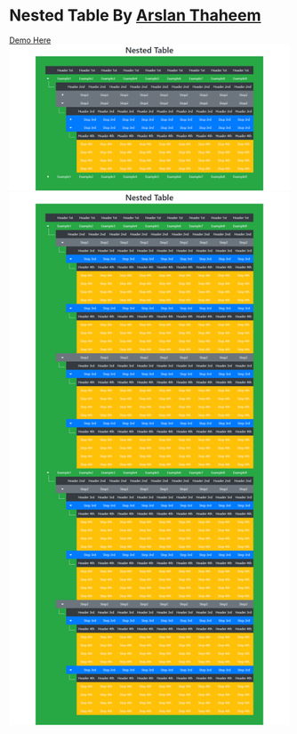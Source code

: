 <h1>Nested Table By <a href='https://facebook.com/ThaheemSahab786'>Arslan Thaheem</a></h1>
<a href='https://thaheem001.github.io/Nested-Multi-Step-Table/' target="_blank">Demo Here</a>
<img src='screencapture-127-0-0-1-5500-index-html-2021-10-25-10_59_31.png' alt='Image'>
<img src='screencapture-thaheem001-github-io-Nested-Multi-Step-Table-2021-10-25-11_16_51.png' alt='Image'>